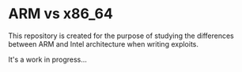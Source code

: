 # ARM vs x86_64

This repository is created for the purpose of studying the differences between ARM and Intel architecture when writing exploits.

It's a work in progress...
